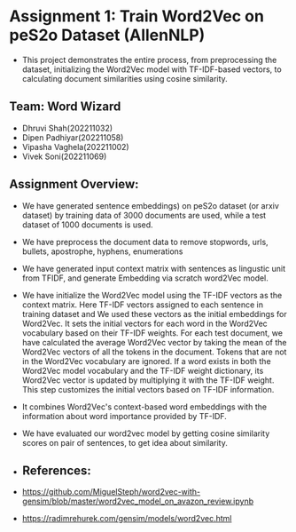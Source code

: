 # Assignment 1: Train Word2Vec on peS2o Dataset (AllenNLP)
- This project demonstrates the entire process, from preprocessing the dataset, initializing the Word2Vec model with TF-IDF-based vectors, to calculating document similarities using cosine similarity.

## Team: Word Wizard
- Dhruvi Shah(202211032)
- Dipen Padhiyar(202211058)
- Vipasha Vaghela(202211002)
- Vivek Soni(202211069)

## Assignment Overview:
- We have generated sentence embeddings) on peS2o dataset (or arxiv dataset) by training data of 3000 documents are used, while a test dataset of 1000 documents is used.
- We have preprocess the document data to remove stopwords, urls, bullets, apostrophe, hyphens, enumerations 
- We have generated input context matrix with sentences as lingustic unit from TFIDF, and generate Embedding via scratch word2Vec model.
- We have initialize the Word2Vec model using the TF-IDF vectors as the context matrix. Here TF-IDF vectors assigned to each sentence in  training dataset and We used these vectors as the initial embeddings for Word2Vec. It sets the initial vectors for each word in the Word2Vec vocabulary based on their TF-IDF weights. For each test document, we have calculated the average Word2Vec vector by taking the mean of the Word2Vec vectors of all the tokens in the document. Tokens that are not in the Word2Vec vocabulary are ignored. If a word exists in both the Word2Vec model vocabulary and the TF-IDF weight dictionary, its Word2Vec vector is updated by multiplying it with the TF-IDF weight. This step customizes the initial vectors based on TF-IDF information.
- It combines Word2Vec's context-based word embeddings with the information about word importance provided by TF-IDF.
- We have evaluated our word2vec model by getting cosine similarity scores on pair of sentences, to get idea about similarity.

- ## References:
- https://github.com/MiguelSteph/word2vec-with-gensim/blob/master/word2vec_model_on_avazon_review.ipynb
- https://radimrehurek.com/gensim/models/word2vec.html


